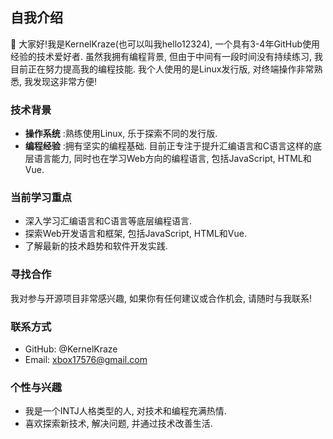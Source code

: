 ## 自我介绍

👋 大家好!我是KernelKraze(也可以叫我hello12324), 一个具有3-4年GitHub使用经验的技术爱好者. 虽然我拥有编程背景, 但由于中间有一段时间没有持续练习, 我目前正在努力提高我的编程技能. 
我个人使用的是Linux发行版, 对终端操作非常熟悉, 我发现这非常方便!

### 技术背景
- **操作系统** :熟练使用Linux, 乐于探索不同的发行版.
- **编程经验** :拥有坚实的编程基础. 目前正专注于提升汇编语言和C语言这样的底层语言能力, 同时也在学习Web方向的编程语言, 包括JavaScript, HTML和Vue.

### 当前学习重点
- 深入学习汇编语言和C语言等底层编程语言.
- 探索Web开发语言和框架, 包括JavaScript, HTML和Vue.
- 了解最新的技术趋势和软件开发实践.

### 寻找合作
我对参与开源项目非常感兴趣, 如果你有任何建议或合作机会, 请随时与我联系!

### 联系方式
- GitHub: @KernelKraze
- Email: xbox17576@gmail.com

### 个性与兴趣
- 我是一个INTJ人格类型的人, 对技术和编程充满热情.
- 喜欢探索新技术, 解决问题, 并通过技术改善生活.

